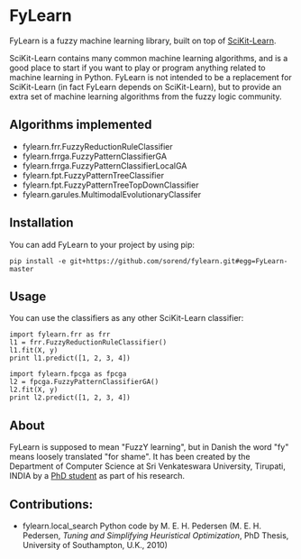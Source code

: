 
FyLearn
=======

FyLearn is a fuzzy machine learning library, built on top of [SciKit-Learn](http://scikit-learn.org/).

SciKit-Learn contains many common machine learning algorithms, and is a good place to start if you want to play or program anything related to machine learning in Python. FyLearn is not intended to be a replacement for SciKit-Learn (in fact FyLearn depends on SciKit-Learn), but to provide an extra set of machine learning algorithms from the fuzzy logic community.

Algorithms implemented
----------------------

 - fylearn.frr.FuzzyReductionRuleClassifier
 - fylearn.frrga.FuzzyPatternClassifierGA
 - fylearn.frrga.FuzzyPatternClassifierLocalGA
 - fylearn.fpt.FuzzyPatternTreeClassifier
 - fylearn.fpt.FuzzyPatternTreeTopDownClassifier
 - fylearn.garules.MultimodalEvolutionaryClassifer

Installation
------------

You can add FyLearn to your project by using pip:

    pip install -e git+https://github.com/sorend/fylearn.git#egg=FyLearn-master

Usage
-----

You can use the classifiers as any other SciKit-Learn classifier:

    import fylearn.frr as frr
    l1 = frr.FuzzyReductionRuleClassifier()
    l1.fit(X, y)
    print l1.predict([1, 2, 3, 4])

    import fylearn.fpcga as fpcga
    l2 = fpcga.FuzzyPatternClassifierGA()
    l2.fit(X, y)
    print l2.predict([1, 2, 3, 4])

About
-----

FyLearn is supposed to mean "FuzzY learning", but in Danish the word "fy" means loosely translated "for shame". It has been created by the Department of Computer Science at Sri Venkateswara University, Tirupati, INDIA by a [PhD student](http://www.cs.svuni.in/~sorend/) as part of his research.

Contributions:
--------------

 - fylearn.local_search Python code by M. E. H. Pedersen (M. E. H. Pedersen, *Tuning and Simplifying Heuristical Optimization*, PhD Thesis, University of Southampton, U.K., 2010)

